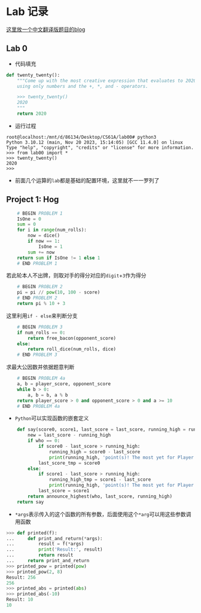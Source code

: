 # Lab 记录

[这里放一个中文翻译版题目的blog](https://blog.csdn.net/Epoch101/article/details/130468459?spm=1001.2014.3001.5501)

## Lab 0

- 代码填充

```py
def twenty_twenty():
    """Come up with the most creative expression that evaluates to 2020,
    using only numbers and the +, *, and - operators.

    >>> twenty_twenty()
    2020
    """
    return 2020
```

- 运行过程

```shell
root@localhost:/mnt/d/86134/Desktop/CS61A/lab00# python3
Python 3.10.12 (main, Nov 20 2023, 15:14:05) [GCC 11.4.0] on linux
Type "help", "copyright", "credits" or "license" for more information.
>>> from lab00 import *
>>> twenty_twenty()
2020
>>>
```

- 前面几个运算的`lab`都是基础的配置环境，这里就不一一罗列了

## Project 1:  Hog

```py
    # BEGIN PROBLEM 1
    IsOne = 0
    sum = 0
    for i in range(num_rolls):
        now = dice()
        if now == 1:
            IsOne = 1
        sum += now
    return sum if IsOne != 1 else 1
    # END PROBLEM 1
```

若此轮本人不出牌，则取对手的得分对应的`digit`+`3`作为得分

```py
    # BEGIN PROBLEM 2
    pi = pi // pow(10, 100 - score)
    # END PROBLEM 2
    return pi % 10 + 3
```

这里利用`if - else`来判断分支

```py
    # BEGIN PROBLEM 3
    if num_rolls == 0:
        return free_bacon(opponent_score)
    else:
        return roll_dice(num_rolls, dice)
    # END PROBLEM 3
```

求最大公因数并依据题意判断

```py
    # BEGIN PROBLEM 4a
    a, b = player_score, opponent_score
    while b > 0:
        a, b = b, a % b
    return player_score > 0 and opponent_score > 0 and a >= 10
    # END PROBLEM 4a
```

- `Python`可以实现函数的嵌套定义

```py
    def say(score0, score1, last_score = last_score, running_high = running_high):
        new = last_score - running_high
        if who == 0:
            if score0 - last_score > running_high:
                running_high = score0 - last_score
                print(running_high, 'point(s)! The most yet for Player 0')
            last_score_tmp = score0
        else:
            if score1 - last_score > running_high:
                running_high_tmp = score1 - last_score
                print(running_high, 'point(s)! The most yet for Player 1')
            last_score = score1
        return announce_highest(who, last_score, running_high)
    return say
```

- `*args`表示传入的这个函数的所有参数，后面使用这个`*arg`可以用这些参数调用函数

```py
>>> def printed(f):
...     def print_and_return(*args):
...         result = f(*args)
...         print('Result:', result)
...         return result
...     return print_and_return
>>> printed_pow = printed(pow)
>>> printed_pow(2, 8)
Result: 256
256
>>> printed_abs = printed(abs)
>>> printed_abs(-10)
Result: 10
10
```

